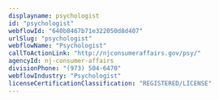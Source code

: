 ```yaml
---
displayname: psychologist
id: "psychologist"
webflowId: "640b8467b71e322050d8d407"
urlSlug: "psychologist"
webflowName: "Psychologist"
callToActionLink: "http://njconsumeraffairs.gov/psy/"
agencyId: nj-consumer-affairs
divisionPhone: "(973) 504-6470"
webflowIndustry: "Psychologist"
licenseCertificationClassification: "REGISTERED/LICENSE"
---
```

